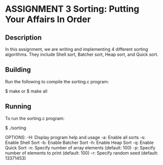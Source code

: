 # ASSIGNMENT 3 Sorting: Putting Your Affairs In Order


## Description

In this assignment, we are writing and implementing 4 different sorting algorithms. They include Shell sort, Batcher sort, Heap sort, and Quick sort. 

## Building

Run the following to compile the sorting.c program:

$ make or $ make all

## Running

To run the sorting.c program:

$ ./sorting

OPTIONS:
-H: Display program help and usage
-a: Enable all sorts
-s: Enable Shell Sort
-b: Enable Batcher Sort
-h: Enable Heap Sort
-q: Enable Quick Sort
-n: Specify number of array elements (default: 100)
-p: Specify number of elements to print (default: 100)
-r: Specify random seed (default: 13371453)


